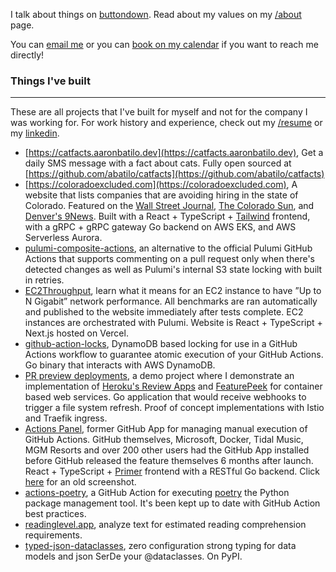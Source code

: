 I talk about things on
[buttondown](https://buttondown.email/abatilo/archive). Read about my values on
my [/about](/about) page.

You can [email me](mailto:aaronbatilo@gmail.com) or you can [book on my calendar](https://calendar.x.ai/abatilo) if you want to reach me directly!

### Things I've built

---

These are all projects that I've built for myself and not for the company I was
working for. For work history and experience, check out my [/resume](/resume)
or my [linkedin](https://www.linkedin.com/in/abatilo).

- [https://catfacts.aaronbatilo.dev](https://catfacts.aaronbatilo.dev), Get a
  daily SMS message with a fact about cats. Fully open sourced at
  [https://github.com/abatilo/catfacts](https://github.com/abatilo/catfacts)
- [https://coloradoexcluded.com](https://coloradoexcluded.com), A website that
  lists companies that are avoiding hiring in the state of Colorado. Featured
  on the [Wall Street
  Journal](https://www.wsj.com/articles/many-companies-want-remote-workersexcept-from-colorado-11623937649?reflink=desktopwebshare_permalink),
  [The Colorado
  Sun](https://coloradosun.com/2021/06/19/colorado-job-openings-salary-equal-pay-unemployment/),
  and [Denver's
  9News](https://www.9news.com/video/news/local/next/website-tracks-companies-exclude-colorado-applicants-salary-requirement-law/73-ffbab2e6-bbd3-4118-b99f-c5a85361e983).
  Built with a React + TypeScript + [Tailwind](https://tailwindui.com/) frontend, with a gRPC + gRPC
  gateway Go backend on AWS EKS, and AWS Serverless Aurora.
- [pulumi-composite-actions](https://github.com/abatilo/pulumi-composite-actions),
  an alternative to the official Pulumi GitHub Actions that supports commenting
  on a pull request only when there's detected changes as well as Pulumi's
  internal S3 state locking with built in retries.
- [EC2Throughput](https://ec2throughput.info), learn what it means for an EC2
  instance to have ”Up to N Gigabit” network performance. All benchmarks are
  ran automatically and published to the website immediately after tests
  complete. EC2 instances are orchestrated with Pulumi. Website is React +
  TypeScript + Next.js hosted on Vercel.
- [github-action-locks](https://github.com/abatilo/github-action-locks),
  DynamoDB based locking for use in a GitHub Actions workflow to guarantee
  atomic execution of your GitHub Actions. Go binary that interacts with
  AWS DynamoDB.
- [PR preview deployments](https://github.com/abatilo/streamlit-preview-environments-demo),
  a demo project where I demonstrate an implementation of [Heroku's Review
  Apps](https://devcenter.heroku.com/articles/github-integration-review-apps)
  and [FeaturePeek](https://featurepeek.com/) for container based web services.
  Go application that would receive webhooks to trigger a file system
  refresh. Proof of concept implementations with Istio and Traefik ingress.
- [Actions Panel](https://github.com/apps/actionspanel), former GitHub App for managing
  manual execution of GitHub Actions. GitHub themselves, Microsoft, Docker,
  Tidal Music, MGM Resorts and over 200 other users had the GitHub App
  installed before GitHub released the feature themselves 6 months after
  launch. React + TypeScript + [Primer](https://github.com/primer/components)
  frontend with a RESTful Go backend. Click [here](/actionspanel-preview.png)
  for an old screenshot.
- [actions-poetry](https://github.com/abatilo/actions-poetry), a GitHub Action
  for executing [poetry](https://github.com/python-poetry/poetry) the Python
  package management tool. It's been kept up to date with GitHub Action best
  practices.
- [readinglevel.app](https://readinglevel.app), analyze text for estimated
  reading comprehension requirements.
- [typed-json-dataclasses](https://github.com/abatilo/typed-json-dataclass),
  zero configuration strong typing for data models and json SerDe your
  @dataclasses. On PyPI.
